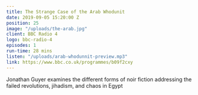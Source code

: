 ```yaml
---
title: The Strange Case of the Arab Whodunit
date: 2019-09-05 15:20:00 Z
position: 25
image: "/uploads/the-arab.jpg"
client: BBC Radio 4
logo: bbc-radio-4
episodes: 1
run-time: 28 mins
listen: "/uploads/arab-whodunnit-preview.mp3"
link: https://www.bbc.co.uk/programmes/b09f2cxy
---
```


Jonathan Guyer examines the different forms of noir fiction addressing the failed revolutions, jihadism, and chaos in Egypt